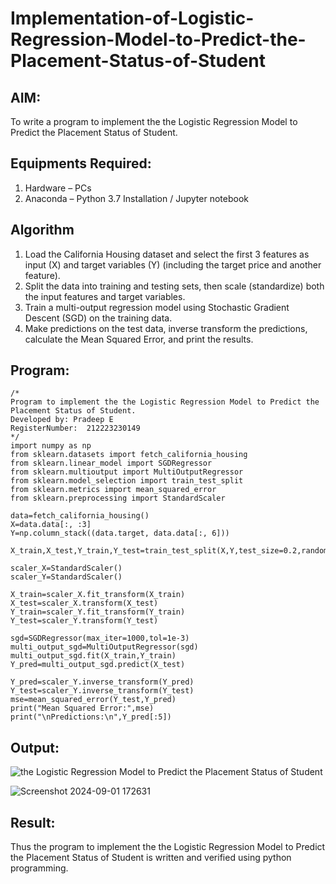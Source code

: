 # Implementation-of-Logistic-Regression-Model-to-Predict-the-Placement-Status-of-Student

## AIM:
To write a program to implement the the Logistic Regression Model to Predict the Placement Status of Student.

## Equipments Required:
1. Hardware – PCs
2. Anaconda – Python 3.7 Installation / Jupyter notebook

## Algorithm
1. Load the California Housing dataset and select the first 3 features as input (X) and target variables (Y) (including the target price and another feature).
2. Split the data into training and testing sets, then scale (standardize) both the input features and target variables.
3. Train a multi-output regression model using Stochastic Gradient Descent (SGD) on the training data.
4. Make predictions on the test data, inverse transform the predictions, calculate the Mean Squared Error, and print the results.

## Program:
```
/*
Program to implement the the Logistic Regression Model to Predict the Placement Status of Student.
Developed by: Pradeep E
RegisterNumber:  212223230149
*/
import numpy as np
from sklearn.datasets import fetch_california_housing
from sklearn.linear_model import SGDRegressor
from sklearn.multioutput import MultiOutputRegressor
from sklearn.model_selection import train_test_split
from sklearn.metrics import mean_squared_error
from sklearn.preprocessing import StandardScaler

data=fetch_california_housing()
X=data.data[:, :3]
Y=np.column_stack((data.target, data.data[:, 6]))

X_train,X_test,Y_train,Y_test=train_test_split(X,Y,test_size=0.2,random_state=42)

scaler_X=StandardScaler()
scaler_Y=StandardScaler()

X_train=scaler_X.fit_transform(X_train)
X_test=scaler_X.transform(X_test)
Y_train=scaler_Y.fit_transform(Y_train)
Y_test=scaler_Y.transform(Y_test)

sgd=SGDRegressor(max_iter=1000,tol=1e-3)
multi_output_sgd=MultiOutputRegressor(sgd)
multi_output_sgd.fit(X_train,Y_train)
Y_pred=multi_output_sgd.predict(X_test)

Y_pred=scaler_Y.inverse_transform(Y_pred)
Y_test=scaler_Y.inverse_transform(Y_test)
mse=mean_squared_error(Y_test,Y_pred)
print("Mean Squared Error:",mse)
print("\nPredictions:\n",Y_pred[:5])
```

## Output:
![the Logistic Regression Model to Predict the Placement Status of Student](sam.png)

![Screenshot 2024-09-01 172631](https://github.com/user-attachments/assets/6656c4b3-7ef3-45d6-911e-547d5850035b)

## Result:
Thus the program to implement the the Logistic Regression Model to Predict the Placement Status of Student is written and verified using python programming.
